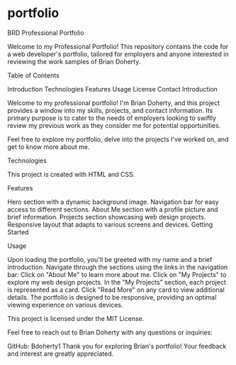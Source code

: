 # portfolio
BRD Professional Portfolio

Welcome to my Professional Portfolio! This repository contains the code for a web developer's portfolio, tailored for employers and anyone interested in reviewing the work samples of Brian Doherty.

Table of Contents

Introduction
Technologies
Features
Usage
License
Contact
Introduction

Welcome to my professional portfolio! I'm Brian Doherty, and this project provides a window into my skills, projects, and contact information. Its primary purpose is to cater to the needs of employers looking to swiftly review my previous work as they consider me for potential opportunities.

Feel free to explore my portfolio, delve into the projects I've worked on, and get to know more about me.

Technologies

This project is created with HTML and CSS.

Features

Hero section with a dynamic background image.
Navigation bar for easy access to different sections.
About Me section with a profile picture and brief information.
Projects section showcasing web design projects.
Responsive layout that adapts to various screens and devices.
Getting Started

Usage

Upon loading the portfolio, you'll be greeted with my name and a brief introduction.
Navigate through the sections using the links in the navigation bar:
Click on "About Me" to learn more about me.
Click on "My Projects" to explore my web design projects.
In the "My Projects" section, each project is represented as a card. Click "Read More" on any card to view additional details.
The portfolio is designed to be responsive, providing an optimal viewing experience on various devices.

This project is licensed under the MIT License.

Feel free to reach out to Brian Doherty with any questions or inquiries:

GitHub: Bdoherty1
Thank you for exploring Brian's portfolio! Your feedback and interest are greatly appreciated.
